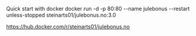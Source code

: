 Quick start with docker
  docker run -d -p 80:80 --name julebonus --restart unless-stopped steinarts01/julebonus.no:3.0


https://hub.docker.com/r/steinarts01/julebonus.no
